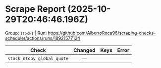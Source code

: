 # Scrape Report (2025-10-29T20:46:46.196Z)

Group: `stocks`  |  Run: https://github.com/AlbertoRoca96/scraping-checks-scheduler/actions/runs/18921577124

| Check | Changed | Keys | Error |
|---|:---:|:--|:--|
| `stock_ntdoy_global_quote` | — |  |  |
